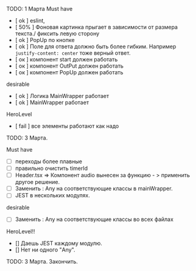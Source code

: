 TODO: 1 Марта
Must have

- [ ok ] eslint,
- [ 50% ] Фоновая картинка прыгает в зависимости от размера текста./ фиксить левую сторону
- [ ok ] PopUp по кнопке
- [ ok ] Поле для ответа должно быть более гибким. Например
  `justify-content: center` тоже верный ответ.
- [ ок ] компонент start должен работать
- [ ок ] компонент OutPut должен работать
- [ ок ] компонент PopUp должен работать

desirable

- [ ok ] Логика MainWrapper работает
- [ ok ] MainWrapper работает

HeroLevel

- [ fail ] все элементы работают как надо

TODO: 3 Марта.

Must have

- [ ] переходы более плавныe
- [ ] правильно очистить timerId
- [ ] Header.tsx => Компонент audio вынесен за функцию - > применить другое решение.
- [ ] Заменить : Any на соответствующие классы в mainWrapper.
- [ ] JEST в нескольких модулях.

desirable

- [ ] Заменить : Any на соответствующие классы во всех файлах

HeroLevel!!

- [] Даешь JEST каждому модулю.
- [] Нет ни одного "Any".

TODO: 3 Марта. Закончить.
